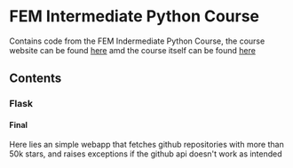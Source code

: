 # FEM Intermediate Python Course

Contains code from the FEM Indermediate Python Course, the course website can be found [here](https://www.learnpython.dev/) amd the course itself can be found [here](https://frontendmasters.com/courses/intermediate-python/)

## Contents
### Flask
#### Final
Here lies an simple webapp that fetches github repositories with more than 50k stars, and raises exceptions if the github api doesn't work as intended